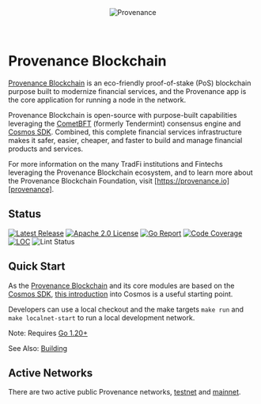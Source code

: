 <div align="center">
<img src="./docs/logo.svg" alt="Provenance"/>
</div>
<br/><br/>

# Provenance Blockchain

[Provenance Blockchain][provenance] is an eco-friendly proof-of-stake (PoS) blockchain purpose built to modernize financial services, and the Provenance app is the core application for running a node in the network.

Provenance Blockchain is open-source with purpose-built capabilities leveraging the [CometBFT](https://docs.cometbft.com) (formerly Tendermint) consensus engine and [Cosmos SDK][cosmos]. Combined, this complete financial services infrastructure makes it safer, easier, cheaper, and faster to build and manage financial products and services.

For more information on the many TradFi institutions and Fintechs leveraging the Provenance Blockchain ecosystem, and to learn more about the Provenance Blockchain Foundation, visit [https://provenance.io][provenance].

## Status

[![Latest Release][release-badge]][release-latest]
[![Apache 2.0 License][license-badge]][license-url]
[![Go Report][goreport-badge]][goreport-url]
[![Code Coverage][cover-badge]][cover-report]
[![LOC][loc-badge]][loc-report]
![Lint Status][lint-badge]

[license-badge]: https://img.shields.io/github/license/provenance-io/provenance.svg
[license-url]: https://github.com/MonCatCat/provenance/blob/main/LICENSE
[release-badge]: https://img.shields.io/github/tag/provenance-io/provenance.svg
[release-latest]: https://github.com/MonCatCat/provenance/releases/latest
[goreport-badge]: https://goreportcard.com/badge/github.com/MonCatCat/provenance
[goreport-url]: https://goreportcard.com/report/github.com/MonCatCat/provenance
[cover-badge]: https://codecov.io/gh/provenance-io/provenance/branch/main/graph/badge.svg
[cover-report]: https://codecov.io/gh/provenance-io/provenance
[loc-badge]: https://tokei.rs/b1/github/provenance-io/provenance
[loc-report]: https://github.com/MonCatCat/provenance
[lint-badge]: https://github.com/MonCatCat/provenance/workflows/Lint/badge.svg
[provenance]: https://provenance.io/
[cosmos]: https://cosmos.network/

## Quick Start

As the [Provenance Blockchain][provenance] and its core modules are based on the [Cosmos SDK][cosmos], [this introduction](https://docs.cosmos.network/main/learn/intro/overview) into Cosmos is a useful starting point.

Developers can use a local checkout and the make targets `make run` and `make localnet-start` to run a local development network.

Note: Requires [Go 1.20+](https://golang.org/dl/)

See Also: [Building](docs/Building.md)

## Active Networks

There are two active public Provenance networks, [testnet](https://github.com/provenance-io/testnet) and [mainnet](https://github.com/provenance-io/mainnet).
